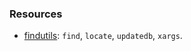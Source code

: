 


### Resources

* [findutils](https://www.gnu.org/software/findutils/): `find`, `locate`,
`updatedb`, `xargs`.

